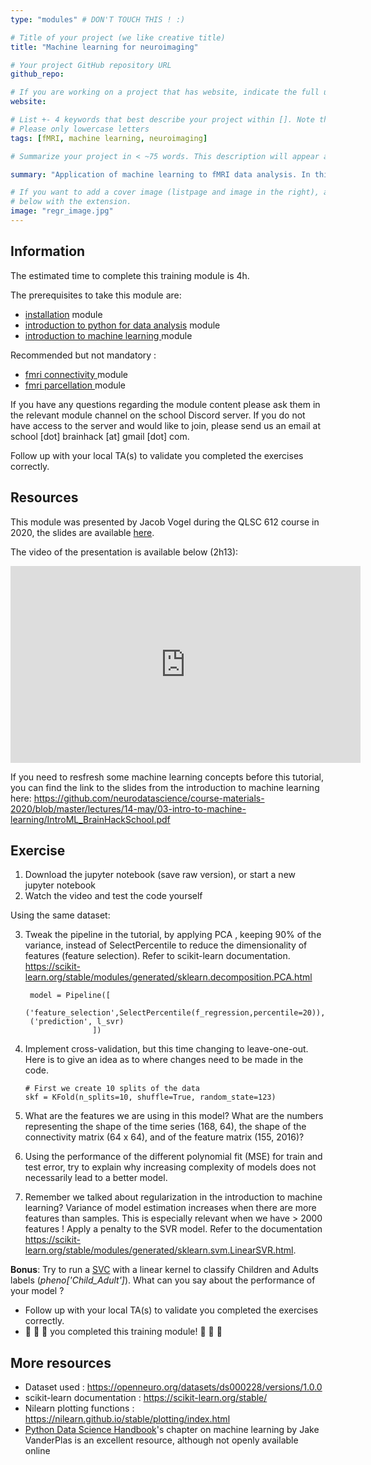 ```yaml
---
type: "modules" # DON'T TOUCH THIS ! :)

# Title of your project (we like creative title)
title: "Machine learning for neuroimaging"

# Your project GitHub repository URL
github_repo:

# If you are working on a project that has website, indicate the full url including "https://" below or leave it empty.
website:

# List +- 4 keywords that best describe your project within []. Note that the project summary also involves a number of key words. Those are listed on top of the [github repository](https://github.com/PSY6983-2021/project_template), click `manage topics`.
# Please only lowercase letters
tags: [fMRI, machine learning, neuroimaging]

# Summarize your project in < ~75 words. This description will appear at the top of your page and on the list page with other projects..

summary: "Application of machine learning to fMRI data analysis. In this module, we will go over extracting features (X) and target (y), fitting the model to the data with cross-validation and tweaking our models."

# If you want to add a cover image (listpage and image in the right), add it to your directory and indicate the name
# below with the extension.
image: "regr_image.jpg"
---
```

<!-- This is an html comment and this won't appear in the rendered page. You are now editing the "content" area, the core of your description. Everything that you can do in markdown is allowed below. We added a couple of comments to guide your through documenting your progress. -->

## Information

The estimated time to complete this training module is 4h.

The prerequisites to take this module are:
 * [installation](https://school-brainhack.github.io/modules/installation/) module
 * [introduction to python for data analysis](https://school.brainhackmtl.org/modules/python_data_analysis/) module
 * [introduction to machine learning ](https://school.brainhackmtl.org/modules/machine_learning_basics/) module

Recommended but not mandatory : 
 * [fmri connectivity ](https://school.brainhackmtl.org/modules/fmri_connectivity/) module
 * [fmri parcellation ](https://school.brainhackmtl.org/modules/fmri_parcellation/) module

If you have any questions regarding the module content please ask them in the relevant module channel on the school Discord server. If you do not have access to the server and would like to join, please send us an email at school [dot] brainhack [at] gmail [dot] com.

Follow up with your local TA(s) to validate you completed the exercises correctly.

## Resources
This module was presented by Jacob Vogel during the QLSC 612 course in 2020, the slides are available [here](https://github.com/neurodatascience/course-materials-2020/blob/master/lectures/14-may/03-intro-to-machine-learning/ML_Regression_Tutorial.ipynb).

The video of the presentation is available below (2h13):
<iframe width="560" height="315" src="https://www.youtube.com/embed/2wj9OJjEDy0" title="YouTube video player" frameborder="0" allow="accelerometer; autoplay; clipboard-write; encrypted-media; gyroscope; picture-in-picture" allowfullscreen></iframe>

If you need to resfresh some machine learning concepts before this tutorial, you can find the link to the slides from the introduction to machine learning here: https://github.com/neurodatascience/course-materials-2020/blob/master/lectures/14-may/03-intro-to-machine-learning/IntroML_BrainHackSchool.pdf


## Exercise

1. Download the jupyter notebook (save raw version), or start a new jupyter notebook 
2. Watch the video and test the code yourself

Using the same dataset:

3. Tweak the pipeline in the tutorial, by applying PCA , keeping 90% of the variance, instead of SelectPercentile to reduce the dimensionality of features (feature selection). Refer to scikit-learn documentation. https://scikit-learn.org/stable/modules/generated/sklearn.decomposition.PCA.html

  
        model = Pipeline([
        ('feature_selection',SelectPercentile(f_regression,percentile=20)),
        ('prediction', l_svr)
                      ])


 4. Implement cross-validation, but this time changing to leave-one-out. Here is to give an idea as to where changes need to be made in the code.

        # First we create 10 splits of the data
        skf = KFold(n_splits=10, shuffle=True, random_state=123)

 5. What are the features we are using in this model? What are the numbers representing the shape of the time series (168, 64), the shape of the connectivity matrix (64 x 64), and of the feature matrix (155, 2016)?
      
 6. Using the performance of the different polynomial fit (MSE) for train and test error, try to explain why increasing complexity of models does not necessarily lead to a better model. 
 
 7. Remember we talked about regularization in the introduction to machine learning? Variance of model estimation increases when there are more features than samples. This is especially relevant when we have > 2000 features ! Apply a penalty to the SVR model. Refer to the documentation https://scikit-learn.org/stable/modules/generated/sklearn.svm.LinearSVR.html.
 
**Bonus**: Try to run a [SVC](https://scikit-learn.org/stable/modules/generated/sklearn.svm.SVC.html) with a linear kernel to classify Children and Adults labels (*pheno['Child_Adult']*). What can you say about the performance of your model ?
 
 * Follow up with your local TA(s) to validate you completed the exercises correctly.
 * :tada: :tada: :tada: you completed this training module! :tada: :tada: :tada:

## More resources

- Dataset used : https://openneuro.org/datasets/ds000228/versions/1.0.0
- scikit-learn documentation : https://scikit-learn.org/stable/
- Nilearn plotting functions : https://nilearn.github.io/stable/plotting/index.html
- [Python Data Science Handbook](https://jakevdp.github.io/PythonDataScienceHandbook/)'s chapter on machine learning by Jake VanderPlas is an excellent resource, although not openly available online

